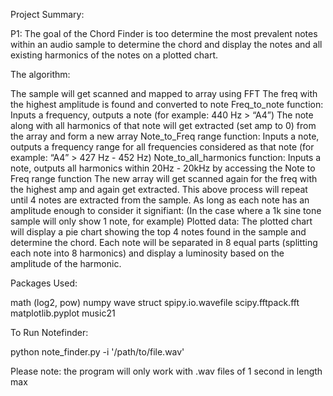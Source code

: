 Project Summary:



P1: The goal of the Chord Finder is too determine the most prevalent notes within an audio sample to determine the chord and display the notes and all existing harmonics of the notes on a plotted chart. 



The algorithm: 



The sample will get scanned and mapped to array using FFT
The freq with the highest amplitude is found and converted to note
Freq_to_note function: Inputs a frequency, outputs a note (for example: 440 Hz > “A4”)
The note along with all harmonics of that note will get extracted (set amp to 0) from the array and form a new array 
Note_to_Freq range function: Inputs a note, outputs a frequency range for all frequencies considered as that note (for example: “A4” > 427 Hz - 452 Hz)
Note_to_all_harmonics function: Inputs a note, outputs all harmonics within 20Hz - 20kHz by accessing the Note to Freq range function
The new array will get scanned again for the freq with the highest amp and again get extracted.
This above process will repeat until 4 notes are extracted from the sample. As long as each note has an amplitude enough to consider it signifiant: (In the case where a 1k sine tone sample will only show 1 note, for example)
Plotted data: The plotted chart will display a pie chart showing the top 4 notes found in the sample and determine the chord. Each note will be separated in 8 equal parts (splitting each note into 8 harmonics) and display a luminosity based on the amplitude of the harmonic.


Packages Used:

math (log2, pow)
numpy
wave
struct
spipy.io.wavefile
scipy.fftpack.fft
matplotlib.pyplot
music21

To Run Notefinder:

python note_finder.py -i '/path/to/file.wav'

Please note: the program will only work with .wav files of 1 second in length max

